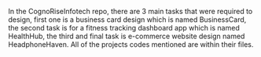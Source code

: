 In the CognoRiseInfotech repo, there are 3 main tasks that were required to design, first one is a business card design which is named BusinessCard, the second task is for a fitness tracking dashboard app which is named HealthHub, the third and final task is e-commerce website design named HeadphoneHaven.
All of the projects codes mentioned are within their files.

